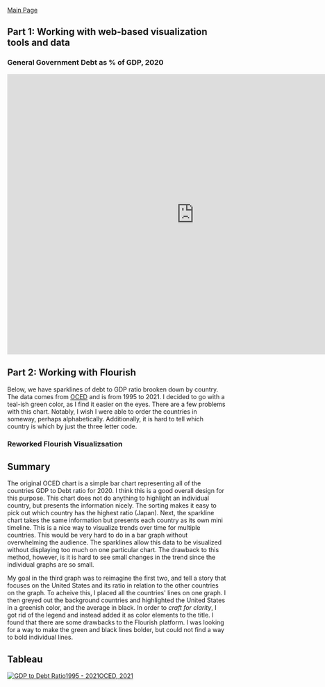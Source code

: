 [Main Page](README.md)

## Part 1: Working with web-based visualization tools and data
### General Government Debt as % of GDP, 2020
<iframe src="https://data.oecd.org/chart/6O4k" width="860" height="645" style="border: 0" mozallowfullscreen="true" webkitallowfullscreen="true" allowfullscreen="true"><a href="https://data.oecd.org/chart/6O4k" target="_blank">OECD Chart: General government debt, Total, % of GDP, Annual, 2020</a></iframe>

## Part 2: Working with Flourish
Below, we have sparklines of debt to GDP ratio brooken down by country. The data comes from [OCED](https://data.oecd.org/gga/general-government-debt.htm) and is from 1995 to 2021. I decided to go with a teal-ish green color, as I find it easier on the eyes. There are a few problems with this chart. Notably, I wish I were able to order the countries in someway, perhaps alphabetically. Additionally, it is hard to tell which country is which by just the three letter code.
<div class="flourish-embed flourish-chart" data-src="visualisation/11123039"><script src="https://public.flourish.studio/resources/embed.js"></script></div>

### Reworked Flourish Visualizsation
<div class="flourish-embed flourish-chart" data-src="visualisation/11123409"><script src="https://public.flourish.studio/resources/embed.js"></script></div>

## Summary
The original OCED chart is a simple bar chart representing all of the countries GDP to Debt ratio for 2020. I think this is a good overall design for this purpose. This chart does not do anything to highlight an individual country, but presents the information nicely. The sorting makes it easy to pick out which country has the highest ratio (Japan). Next, the sparkline chart takes the same information but presents each country as its own mini timeline. This is a nice way to visualize trends over time for multiple countries. This would be very hard to do in a bar graph without overwhelming the audience. The sparklines allow this data to be visualized without displaying too much on one particular chart. The drawback to this method, however, is it is hard to see small changes in the trend since the individual graphs are so small.

My goal in the third graph was to reimagine the first two, and tell a story that focuses on the United States and its ratio in relation to the other countries on the graph. To acheive this, I placed all the countries' lines on one graph. I then greyed out the background countries and highlighted the United States in a greenish color, and the average in black. In order to *craft for clarity*, I got rid of the legend and instead added it as color elements to the title. I found that there are some drawbacks to the Flourish platform. I was looking for a way to make the green and black lines bolder, but could not find a way to bold individual lines.

## Tableau
<div class='tableauPlaceholder' id='viz1662651611096' style='position: relative'><noscript><a href='#'><img alt='GDP to Debt Ratio1995 - 2021OCED, 2021 ' src='https:&#47;&#47;public.tableau.com&#47;static&#47;images&#47;GD&#47;GDPtoDebtRatio&#47;Sheet1&#47;1_rss.png' style='border: none' /></a></noscript><object class='tableauViz'  style='display:none;'><param name='host_url' value='https%3A%2F%2Fpublic.tableau.com%2F' /> <param name='embed_code_version' value='3' /> <param name='site_root' value='' /><param name='name' value='GDPtoDebtRatio&#47;Sheet1' /><param name='tabs' value='no' /><param name='toolbar' value='yes' /><param name='static_image' value='https:&#47;&#47;public.tableau.com&#47;static&#47;images&#47;GD&#47;GDPtoDebtRatio&#47;Sheet1&#47;1.png' /> <param name='animate_transition' value='yes' /><param name='display_static_image' value='yes' /><param name='display_spinner' value='yes' /><param name='display_overlay' value='yes' /><param name='display_count' value='yes' /><param name='language' value='en-US' /><param name='filter' value='publish=yes' /></object></div>                <script type='text/javascript'>'
  var divElement = document.getElementById('viz1662651611096');
  var vizElement = divElement.getElementsByTagName('object')[0];
  vizElement.style.width='100%';vizElement.style.height=(divElement.offsetWidth*0.75)+'px';
  var scriptElement = document.createElement('script');
  scriptElement.src = 'https://public.tableau.com/javascripts/api/viz_v1.js';
  vizElement.parentNode.insertBefore(scriptElement, vizElement);
</script>

